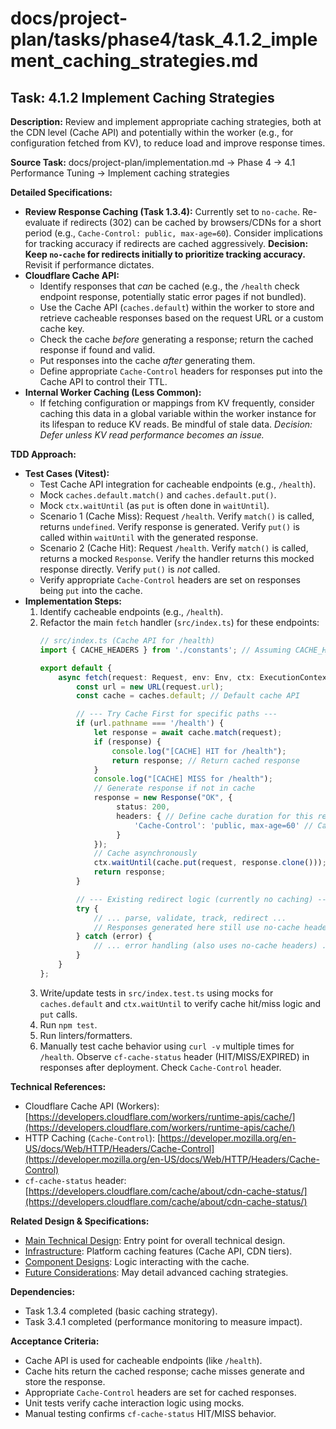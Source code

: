 # docs/project-plan/tasks/phase4/task_4.1.2_implement_caching_strategies.md

## Task: 4.1.2 Implement Caching Strategies

**Description:**
Review and implement appropriate caching strategies, both at the CDN level (Cache API) and potentially within the worker (e.g., for configuration fetched from KV), to reduce load and improve response times.

**Source Task:**
docs/project-plan/implementation.md -> Phase 4 -> 4.1 Performance Tuning -> Implement caching strategies

**Detailed Specifications:**
- **Review Response Caching (Task 1.3.4):** Currently set to `no-cache`. Re-evaluate if redirects (302) can be cached by browsers/CDNs for a short period (e.g., `Cache-Control: public, max-age=60`). Consider implications for tracking accuracy if redirects are cached aggressively. **Decision: Keep `no-cache` for redirects initially to prioritize tracking accuracy.** Revisit if performance dictates.
- **Cloudflare Cache API:**
    - Identify responses that *can* be cached (e.g., the `/health` check endpoint response, potentially static error pages if not bundled).
    - Use the Cache API (`caches.default`) within the worker to store and retrieve cacheable responses based on the request URL or a custom cache key.
    - Check the cache *before* generating a response; return the cached response if found and valid.
    - Put responses into the cache *after* generating them.
    - Define appropriate `Cache-Control` headers for responses put into the Cache API to control their TTL.
- **Internal Worker Caching (Less Common):**
    - If fetching configuration or mappings from KV frequently, consider caching this data in a global variable within the worker instance for its lifespan to reduce KV reads. Be mindful of stale data. *Decision: Defer unless KV read performance becomes an issue.*

**TDD Approach:**

*   **Test Cases (Vitest):**
    *   Test Cache API integration for cacheable endpoints (e.g., `/health`).
    *   Mock `caches.default.match()` and `caches.default.put()`.
    *   Mock `ctx.waitUntil` (as `put` is often done in `waitUntil`).
    *   Scenario 1 (Cache Miss): Request `/health`. Verify `match()` is called, returns `undefined`. Verify response is generated. Verify `put()` is called within `waitUntil` with the generated response.
    *   Scenario 2 (Cache Hit): Request `/health`. Verify `match()` is called, returns a mocked `Response`. Verify the handler returns this mocked response directly. Verify `put()` is *not* called.
    *   Verify appropriate `Cache-Control` headers are set on responses being `put` into the cache.
*   **Implementation Steps:**
    1.  Identify cacheable endpoints (e.g., `/health`).
    2.  Refactor the main `fetch` handler (`src/index.ts`) for these endpoints:
        ```typescript
        // src/index.ts (Cache API for /health)
        import { CACHE_HEADERS } from './constants'; // Assuming CACHE_HEADERS exists

        export default {
            async fetch(request: Request, env: Env, ctx: ExecutionContext): Promise<Response> {
                const url = new URL(request.url);
                const cache = caches.default; // Default cache API

                // --- Try Cache First for specific paths ---
                if (url.pathname === '/health') {
                    let response = await cache.match(request);
                    if (response) {
                        console.log("[CACHE] HIT for /health");
                        return response; // Return cached response
                    }
                    console.log("[CACHE] MISS for /health");
                    // Generate response if not in cache
                    response = new Response("OK", {
                         status: 200,
                         headers: { // Define cache duration for this response
                             'Cache-Control': 'public, max-age=60' // Cache health check for 60s
                         }
                    });
                    // Cache asynchronously
                    ctx.waitUntil(cache.put(request, response.clone()));
                    return response;
                }

                // --- Existing redirect logic (currently no caching) ---
                try {
                    // ... parse, validate, track, redirect ...
                    // Responses generated here still use no-cache headers (Task 1.3.4 / 1.4.1)
                } catch (error) {
                    // ... error handling (also uses no-cache headers) ...
                }
            }
        };
        ```
    3.  Write/update tests in `src/index.test.ts` using mocks for `caches.default` and `ctx.waitUntil` to verify cache hit/miss logic and `put` calls.
    4.  Run `npm test`.
    5.  Run linters/formatters.
    6.  Manually test cache behavior using `curl -v` multiple times for `/health`. Observe `cf-cache-status` header (HIT/MISS/EXPIRED) in responses after deployment. Check `Cache-Control` header.

**Technical References:**
- Cloudflare Cache API (Workers): [https://developers.cloudflare.com/workers/runtime-apis/cache/](https://developers.cloudflare.com/workers/runtime-apis/cache/)
- HTTP Caching (`Cache-Control`): [https://developer.mozilla.org/en-US/docs/Web/HTTP/Headers/Cache-Control](https://developer.mozilla.org/en-US/docs/Web/HTTP/Headers/Cache-Control)
- `cf-cache-status` header: [https://developers.cloudflare.com/cache/about/cdn-cache-status/](https://developers.cloudflare.com/cache/about/cdn-cache-status/)

**Related Design & Specifications:**
- [Main Technical Design](../../../technical-design/DESIGN.md): Entry point for overall technical design.
- [Infrastructure](../../../technical-design/infrastructure.md): Platform caching features (Cache API, CDN tiers).
- [Component Designs](../../../technical-design/component_designs.md): Logic interacting with the cache.
- [Future Considerations](../../../technical-design/future_considerations.md): May detail advanced caching strategies.

**Dependencies:**
- Task 1.3.4 completed (basic caching strategy).
- Task 3.4.1 completed (performance monitoring to measure impact).

**Acceptance Criteria:**
- Cache API is used for cacheable endpoints (like `/health`).
- Cache hits return the cached response; cache misses generate and store the response.
- Appropriate `Cache-Control` headers are set for cached responses.
- Unit tests verify cache interaction logic using mocks.
- Manual testing confirms `cf-cache-status` HIT/MISS behavior. 